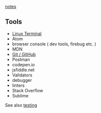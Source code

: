 [notes](notes.md)

## Tools

- [Linux Terminal](linuxTerminal.md)
- Atom
- browser console ( dev tools, firebug etc. )
- MDN
- [Git / GitHub](git-github.md)
- Postman
- codepen.io
- jsfiddle.net
- Validators
- debugger
- linters
- Stack Overflow
- Sublime

See also [testing](testing.md)
